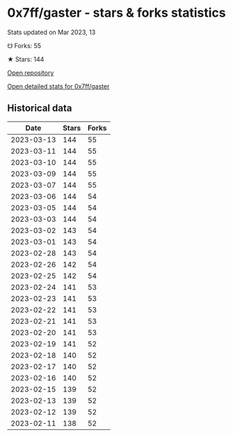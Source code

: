 # 0x7ff/gaster - stars & forks statistics

Stats updated on Mar 2023, 13

☋ Forks: 55

★ Stars: 144

[Open repository](https://github.com/0x7ff/gaster)

[Open detailed stats for 0x7ff/gaster](https://reviewgithub.com/rep/0x7ff/gaster)

## Historical data
| Date | Stars | Forks |
|------|-------|-------|
| 2023-03-13 | 144 | 55 | 
| 2023-03-11 | 144 | 55 | 
| 2023-03-10 | 144 | 55 | 
| 2023-03-09 | 144 | 55 | 
| 2023-03-07 | 144 | 55 | 
| 2023-03-06 | 144 | 54 | 
| 2023-03-05 | 144 | 54 | 
| 2023-03-03 | 144 | 54 | 
| 2023-03-02 | 143 | 54 | 
| 2023-03-01 | 143 | 54 | 
| 2023-02-28 | 143 | 54 | 
| 2023-02-26 | 142 | 54 | 
| 2023-02-25 | 142 | 54 | 
| 2023-02-24 | 141 | 53 | 
| 2023-02-23 | 141 | 53 | 
| 2023-02-22 | 141 | 53 | 
| 2023-02-21 | 141 | 53 | 
| 2023-02-20 | 141 | 53 | 
| 2023-02-19 | 141 | 52 | 
| 2023-02-18 | 140 | 52 | 
| 2023-02-17 | 140 | 52 | 
| 2023-02-16 | 140 | 52 | 
| 2023-02-15 | 139 | 52 | 
| 2023-02-13 | 139 | 52 | 
| 2023-02-12 | 139 | 52 | 
| 2023-02-11 | 138 | 52 | 

